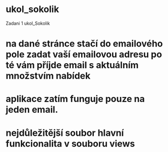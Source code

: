 # ukol_sokolik
Zadani 1 ukol_Sokolik

# na dané stránce stačí do emailového pole zadat vaší emailovou adresu po té vám příjde email s aktuálním množstvím nabídek 
# aplikace zatím funguje pouze na jeden email.
# nejdůležitější soubor hlavní funkcionalita v souboru views 
